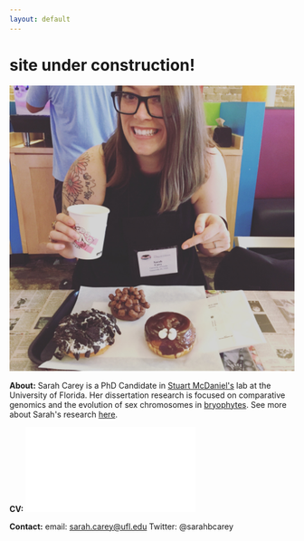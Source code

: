 ```yaml
---
layout: default
---
```


# site under construction!

![Sarah](/Images/sarahcarey.jpg)

**About:**
Sarah Carey is a PhD Candidate in [Stuart McDaniel's](https://mcdaniellab.biology.ufl.edu/) lab at the University of Florida. Her dissertation research is focused on comparative genomics and the evolution of sex chromosomes in [bryophytes](https://en.wikipedia.org/wiki/Bryophyte). See more about Sarah's research [here](./research.html).


**CV:**
![SarahCV](/Carey_Sarah_CV_nov2018.pdf)

**Contact:**
email: sarah.carey@ufl.edu
Twitter: @sarahbcarey


